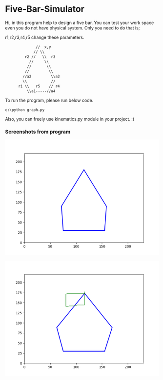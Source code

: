 # Five-Bar-Simulator

Hi, in this program help to design a five bar. You can test your work space even you do not have physical system. 
Only you need to do that is;

r1,r2,r3,r4,r5 change these parameters.

```
              //  x,y
             // \\
         r2 //   \\  r3
           //     \\
          //       \\
         //         \\
        //a2         \\a3
        \\           //
      r1 \\   r5    // r4
          \\a1-----//a4
```

To run the program, please run below code.

```
c:\python graph.py
```

Also, you can freely use kinematics.py module in your project. :)

### Screenshots from program


![alt text](https://raw.githubusercontent.com/mhepeyiler/Five-Bar-Simulator/master/images/simulator_screen.png)


![alt text](https://raw.githubusercontent.com/mhepeyiler/Five-Bar-Simulator/master/images/moved.png)
